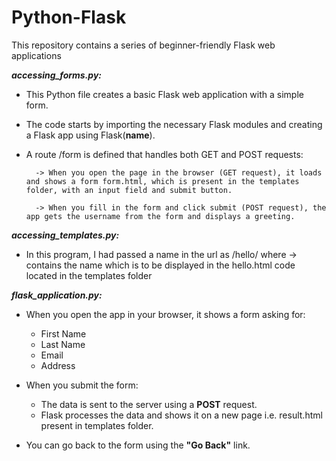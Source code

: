 # Python-Flask
This repository contains a series of beginner-friendly Flask web applications

**_accessing_forms.py:_**

- This Python file creates a basic Flask web application with a simple form.

- The code starts by importing the necessary Flask modules and creating a Flask app using Flask(__name__).

- A route /form is defined that handles both GET and POST requests:

        -> When you open the page in the browser (GET request), it loads and shows a form form.html, which is present in the templates folder, with an input field and submit button.

        -> When you fill in the form and click submit (POST request), the app gets the username from the form and displays a greeting.

**_accessing_templates.py:_**

- In this program, I had passed a name in the url as /hello/<name> where <name>  -> contains the name which is to be displayed in the hello.html code located in the templates folder

**_flask_application.py:_**

- When you open the app in your browser, it shows a form asking for:
   - First Name
   - Last Name
   - Email
   - Address

- When you submit the form:
   - The data is sent to the server using a **POST** request.
   - Flask processes the data and shows it on a new page i.e. result.html present in templates folder.

- You can go back to the form using the **"Go Back"** link.

